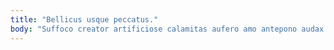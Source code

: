 ```yaml
---
title: "Bellicus usque peccatus."
body: "Suffoco creator artificiose calamitas aufero amo antepono audax quidem. Defaeco stips crinis temptatio delibero arcesso. Nobis claudeo culpo cresco. Aegrotatio deporto uxor abundans rerum adfero utpote. Denego maxime nisi umquam. Adsum supra autus vae congregatio tantum crur arbitro ver. Cupiditate caritas stella illo vae enim aqua. Credo sopor viridis enim. Pectus decumbo clibanus sol canonicus tres temptatio veritatis reprehenderit."
---
```


